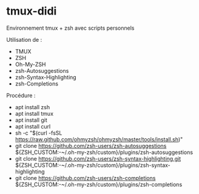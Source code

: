 # tmux-didi
Environnement tmux + zsh avec scripts personnels

Utilisation de :

- TMUX
- ZSH
- Oh-My-ZSH
- zsh-Autosuggestions
- zsh-Syntax-Highlighting
- zsh-Completions


Procédure :

* apt install zsh
* apt install tmux
* apt install git
* apt install curl
* sh -c "$(curl -fsSL https://raw.github.com/ohmyzsh/ohmyzsh/master/tools/install.sh)"
* git clone https://github.com/zsh-users/zsh-autosuggestions ${ZSH_CUSTOM:-~/.oh-my-zsh/custom}/plugins/zsh-autosuggestions
* git clone https://github.com/zsh-users/zsh-syntax-highlighting.git ${ZSH_CUSTOM:-~/.oh-my-zsh/custom}/plugins/zsh-syntax-highlighting
* git clone https://github.com/zsh-users/zsh-completions ${ZSH_CUSTOM:-~/.oh-my-zsh/custom}/plugins/zsh-completions